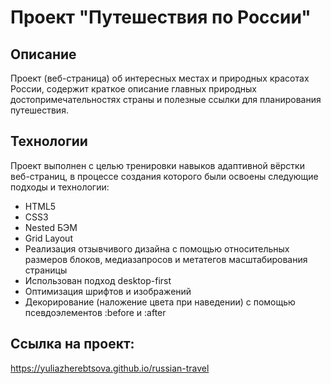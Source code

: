 # Проект "Путешествия по России"

## Описание
Проект (веб-страница) об интересных местах и природных красотах России, содержит краткое описание главных природных достопримечательностях страны и полезные ссылки для планирования путешествия.

## Технологии
Проект выполнен с целью тренировки навыков адаптивной вёрстки веб-страниц, в процессе создания которого были освоены следующие подходы и технологии:
* HTML5
* CSS3
* Nested БЭМ
* Grid Layout
* Реализация отзывчивого дизайна с помощью относительных размеров блоков, медиазапросов и метатегов масштабирования страницы
* Использован подход desktop-first
* Оптимизация шрифтов и изображений
* Декорирование (наложение цвета при наведении) с помощью псевдоэлементов :before и :after

## Ссылка на проект:

https://yuliazherebtsova.github.io/russian-travel

